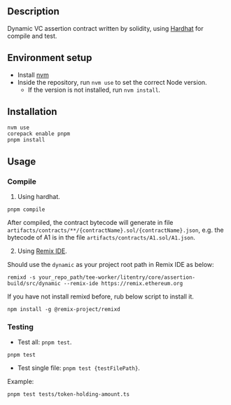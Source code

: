 ## Description

Dynamic VC assertion contract written by solidity, using [Hardhat](https://hardhat.org) for compile and test.

## Environment setup

-   Install [nvm](https://github.com/nvm-sh/nvm)
-   Inside the repository, run `nvm use` to set the correct Node version.
    -   If the version is not installed, run `nvm install`.

## Installation

```shell
nvm use
corepack enable pnpm
pnpm install
```

## Usage

### Compile

1. Using hardhat.

```shell
pnpm compile
```

After compiled, the contract bytecode will generate in file `artifacts/contracts/**/{contractName}.sol/{contractName}.json`, e.g. the bytecode of A1 is in the file `artifacts/contracts/A1.sol/A1.json`.

2. Using [Remix IDE](https://remix.ethereum.org).

Should use the `dynamic` as your project root path in Remix IDE as below:

```shell
remixd -s your_repo_path/tee-worker/litentry/core/assertion-build/src/dynamic --remix-ide https://remix.ethereum.org
```

If you have not install remixd before, rub below script to install it.

```shell
npm install -g @remix-project/remixd
```

### Testing

-   Test all: `pnpm test`.

```shell
pnpm test
```

-   Test single file: `pnpm test {testFilePath}`.

Example:

```shell
pnpm test tests/token-holding-amount.ts
```

